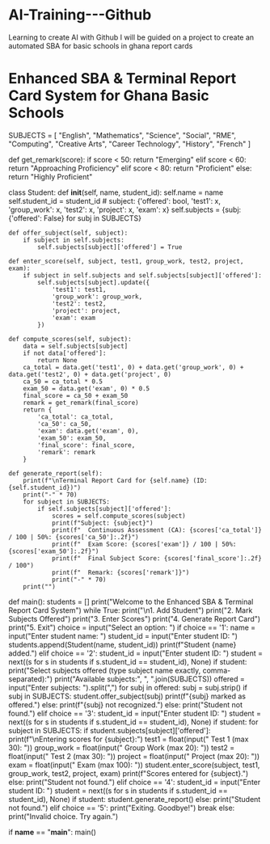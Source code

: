 # AI-Training---Github
Learning to create AI with Github 
I will be guided on a project to create an automated SBA for basic schools in ghana report cards
# Enhanced SBA & Terminal Report Card System for Ghana Basic Schools

SUBJECTS = [
    "English", "Mathematics", "Science", "Social", "RME", "Computing",
    "Creative Arts", "Career Technology", "History", "French"
]

def get_remark(score):
    if score < 50:
        return "Emerging"
    elif score < 60:
        return "Approaching Proficiency"
    elif score < 80:
        return "Proficient"
    else:
        return "Highly Proficient"

class Student:
    def __init__(self, name, student_id):
        self.name = name
        self.student_id = student_id
        # subject: {'offered': bool, 'test1': x, 'group_work': x, 'test2': x, 'project': x, 'exam': x}
        self.subjects = {subj: {'offered': False} for subj in SUBJECTS}

    def offer_subject(self, subject):
        if subject in self.subjects:
            self.subjects[subject]['offered'] = True

    def enter_score(self, subject, test1, group_work, test2, project, exam):
        if subject in self.subjects and self.subjects[subject]['offered']:
            self.subjects[subject].update({
                'test1': test1,
                'group_work': group_work,
                'test2': test2,
                'project': project,
                'exam': exam
            })

    def compute_scores(self, subject):
        data = self.subjects[subject]
        if not data['offered']:
            return None
        ca_total = data.get('test1', 0) + data.get('group_work', 0) + data.get('test2', 0) + data.get('project', 0)
        ca_50 = ca_total * 0.5
        exam_50 = data.get('exam', 0) * 0.5
        final_score = ca_50 + exam_50
        remark = get_remark(final_score)
        return {
            'ca_total': ca_total,
            'ca_50': ca_50,
            'exam': data.get('exam', 0),
            'exam_50': exam_50,
            'final_score': final_score,
            'remark': remark
        }

    def generate_report(self):
        print(f"\nTerminal Report Card for {self.name} (ID: {self.student_id})")
        print("-" * 70)
        for subject in SUBJECTS:
            if self.subjects[subject]['offered']:
                scores = self.compute_scores(subject)
                print(f"Subject: {subject}")
                print(f"  Continuous Assessment (CA): {scores['ca_total']} / 100 | 50%: {scores['ca_50']:.2f}")
                print(f"  Exam Score: {scores['exam']} / 100 | 50%: {scores['exam_50']:.2f}")
                print(f"  Final Subject Score: {scores['final_score']:.2f} / 100")
                print(f"  Remark: {scores['remark']}")
                print("-" * 70)
        print("")

def main():
    students = []
    print("Welcome to the Enhanced SBA & Terminal Report Card System")
    while True:
        print("\n1. Add Student")
        print("2. Mark Subjects Offered")
        print("3. Enter Scores")
        print("4. Generate Report Card")
        print("5. Exit")
        choice = input("Select an option: ")
        if choice == '1':
            name = input("Enter student name: ")
            student_id = input("Enter student ID: ")
            students.append(Student(name, student_id))
            print(f"Student {name} added.")
        elif choice == '2':
            student_id = input("Enter student ID: ")
            student = next((s for s in students if s.student_id == student_id), None)
            if student:
                print("Select subjects offered (type subject name exactly, comma-separated):")
                print("Available subjects:", ", ".join(SUBJECTS))
                offered = input("Enter subjects: ").split(",")
                for subj in offered:
                    subj = subj.strip()
                    if subj in SUBJECTS:
                        student.offer_subject(subj)
                        print(f"{subj} marked as offered.")
                    else:
                        print(f"{subj} not recognized.")
            else:
                print("Student not found.")
        elif choice == '3':
            student_id = input("Enter student ID: ")
            student = next((s for s in students if s.student_id == student_id), None)
            if student:
                for subject in SUBJECTS:
                    if student.subjects[subject]['offered']:
                        print(f"\nEntering scores for {subject}:")
                        test1 = float(input("  Test 1 (max 30): "))
                        group_work = float(input("  Group Work (max 20): "))
                        test2 = float(input("  Test 2 (max 30): "))
                        project = float(input("  Project (max 20): "))
                        exam = float(input("  Exam (max 100): "))
                        student.enter_score(subject, test1, group_work, test2, project, exam)
                        print(f"Scores entered for {subject}.")
            else:
                print("Student not found.")
        elif choice == '4':
            student_id = input("Enter student ID: ")
            student = next((s for s in students if s.student_id == student_id), None)
            if student:
                student.generate_report()
            else:
                print("Student not found.")
        elif choice == '5':
            print("Exiting. Goodbye!")
            break
        else:
            print("Invalid choice. Try again.")

if __name__ == "__main__":
    main()
